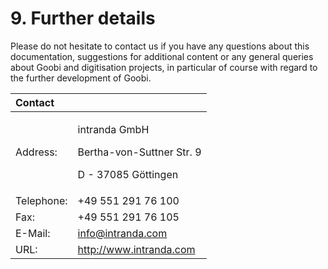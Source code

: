 # 9. Further details

Please do not hesitate to contact us if you have any questions about this documentation, suggestions for additional content or any general queries about Goobi and digitisation projects, in particular of course with regard to the further development of Goobi.

<table>
  <thead>
    <tr>
      <th style="text-align:left"><b>Contact</b>
      </th>
      <th style="text-align:left"></th>
    </tr>
  </thead>
  <tbody>
    <tr>
      <td style="text-align:left">Address:</td>
      <td style="text-align:left">
        <p>intranda GmbH</p>
        <p>Bertha-von-Suttner Str. 9</p>
        <p>D - 37085 G&#xF6;ttingen</p>
      </td>
    </tr>
    <tr>
      <td style="text-align:left">Telephone:</td>
      <td style="text-align:left">+49 551 291 76 100</td>
    </tr>
    <tr>
      <td style="text-align:left">Fax:</td>
      <td style="text-align:left">+49 551 291 76 105</td>
    </tr>
    <tr>
      <td style="text-align:left">E-Mail:</td>
      <td style="text-align:left"><a href="mailto:info@intranda.com">info@intranda.com</a>
      </td>
    </tr>
    <tr>
      <td style="text-align:left">URL:</td>
      <td style="text-align:left"><a href="http://www.intranda.com">http://www.intranda.com</a>
      </td>
    </tr>
  </tbody>
</table>

